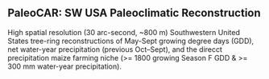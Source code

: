 ## PaleoCAR: SW USA Paleoclimatic Reconstruction
High spatial resolution (30 arc-second, ~800 m) Southwestern United States tree-ring reconstructions of May-Sept growing degree days (GDD), net water-year precipitation (previous Oct–Sept), and the direcct precipitation maize farming niche (>= 1800 growing Season F GDD & >= 300 mm water-year precipitation).
